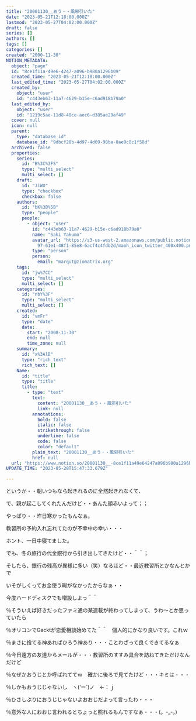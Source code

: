 ```yaml
---
title: "20001130__あう・・風邪引いた"
date: "2023-05-21T12:18:00.000Z"
lastmod: "2023-05-27T04:02:00.000Z"
draft: false
series: []
authors: []
tags: []
categories: []
created: "2000-11-30"
NOTION_METADATA:
  object: "page"
  id: "8ce1f11a-49e6-4247-a096-b980a1296b09"
  created_time: "2023-05-21T12:18:00.000Z"
  last_edited_time: "2023-05-27T04:02:00.000Z"
  created_by:
    object: "user"
    id: "c443eb63-11a7-4629-b15e-c6ad918b79a0"
  last_edited_by:
    object: "user"
    id: "1219c5ae-11d8-48ce-aec6-d385ae29af49"
  cover: null
  icon: null
  parent:
    type: "database_id"
    database_id: "9dbcf20b-4d97-4d69-98ba-8ae9c8c1f58d"
  archived: false
  properties:
    series:
      id: "B%3C%3FS"
      type: "multi_select"
      multi_select: []
    draft:
      id: "JiWU"
      type: "checkbox"
      checkbox: false
    authors:
      id: "bK%3B%5B"
      type: "people"
      people:
        - object: "user"
          id: "c443eb63-11a7-4629-b15e-c6ad918b79a0"
          name: "Saki Yakumo"
          avatar_url: "https://s3-us-west-2.amazonaws.com/public.notion-static.com/3ad1c4\
            97-61e1-48f1-85e8-6acf4c4fdb2d/maoh_icon_twitter_400x400.png"
          type: "person"
          person:
            email: "marqut@ziomatrix.org"
    tags:
      id: "jw%7CC"
      type: "multi_select"
      multi_select: []
    categories:
      id: "nbY%3F"
      type: "multi_select"
      multi_select: []
    created:
      id: "vmFr"
      type: "date"
      date:
        start: "2000-11-30"
        end: null
        time_zone: null
    summary:
      id: "x%3AlD"
      type: "rich_text"
      rich_text: []
    Name:
      id: "title"
      type: "title"
      title:
        - type: "text"
          text:
            content: "20001130__あう・・風邪引いた"
            link: null
          annotations:
            bold: false
            italic: false
            strikethrough: false
            underline: false
            code: false
            color: "default"
          plain_text: "20001130__あう・・風邪引いた"
          href: null
  url: "https://www.notion.so/20001130__-8ce1f11a49e64247a096b980a1296b09"
UPDATE_TIME: "2023-05-28T15:47:33.679Z"

---
```

<link rel="stylesheet" href="https://cdn.jsdelivr.net/npm/katex@0.16.2/dist/katex.min.css" integrity="sha384-bYdxxUwYipFNohQlHt0bjN/LCpueqWz13HufFEV1SUatKs1cm4L6fFgCi1jT643X" crossorigin="anonymous">


というか・・朝いつもなら起きれるのに全然起きれなくて、


で、親が起こしてくれたんだけど・・あんた顔赤いよって；；


やっぱり・・昨日寒かったもんなぁ。


教習所の予約入れ忘れてたのが不幸中の幸い・・・


ホント、一日中寝てました。


でも、冬の旅行の代金銀行から引き出してきたけど・・＾＾；


そしたら、銀行の残高が異様に多い（笑）なるほど・・最近教習所とかなんとかで


いそがしくってお金使う暇がなかったからなぁ・・


今度ハードディスクでも増設しよっ＾＾


％そういえば好きだったファミ通の某連載が終わってしまって、うわ～とか思っていたら


％オリコンでGacktが恋愛相談始めてた＾＾　個人的にかなり良いです。これｗ


％まさに捨てる神あればひろう神あり・・・ことわざって良くできてるなぁ


％今日遠方の友達からメールが・・・教習所のすすみ具合を訪ねてきただけなんだけど


％なぜかおうじとか呼ばれててｗ　確かに後ろで見てたけど・・・キミは・・・


％しかもおうじじゃないし　ヽ(‘ー`)ノ　←：ｊ


％ひさしぶりにおうじじゃないよおおじだよって言ったわ・・・


％意外な人におおじ言われるとちょっと照れるもんですなぁ・・・(。-_-。)

